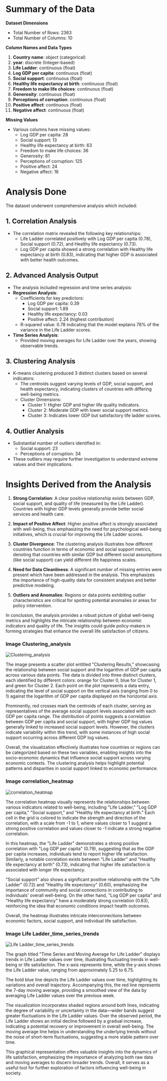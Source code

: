 # Summary of the Data

**Dataset Dimensions**
- Total Number of Rows: 2363
- Total Number of Columns: 10

**Column Names and Data Types**
1. **Country name**: object (categorical)
2. **year**: discrete (Integer-based)
3. **Life Ladder**: continuous (float)
4. **Log GDP per capita**: continuous (float)
5. **Social support**: continuous (float)
6. **Healthy life expectancy at birth**: continuous (float)
7. **Freedom to make life choices**: continuous (float)
8. **Generosity**: continuous (float)
9. **Perceptions of corruption**: continuous (float)
10. **Positive affect**: continuous (float)
11. **Negative affect**: continuous (float)

**Missing Values**
- Various columns have missing values: 
   - Log GDP per capita: 28
   - Social support: 13
   - Healthy life expectancy at birth: 63
   - Freedom to make life choices: 36
   - Generosity: 81
   - Perceptions of corruption: 125
   - Positive affect: 24
   - Negative affect: 16

# Analysis Done

The dataset underwent comprehensive analysis which included:

## 1. **Correlation Analysis**
   - The correlation matrix revealed the following key relationships:
     - Life Ladder correlated positively with Log GDP per capita (0.78), Social support (0.72), and Healthy life expectancy (0.73).
     - Log GDP per capita showed a strong correlation with Healthy life expectancy at birth (0.83), indicating that higher GDP is associated with better health outcomes.

## 2. **Advanced Analysis Output**
   - The analysis included regression and time series analysis:
   - **Regression Analysis**:
     - Coefficients for key predictors:
       - Log GDP per capita: 0.39
       - Social support: 1.89
       - Healthy life expectancy: 0.03
       - Positive affect: 2.24 (highest contribution)
     - R-squared value: 0.78 indicating that the model explains 78% of the variance in the Life Ladder scores.
   - **Time Series Analysis**:
     - Provided moving averages for Life Ladder over the years, showing observable trends.

## 3. **Clustering Analysis**
   - K-means clustering produced 3 distinct clusters based on several indicators:
     - The centroids suggest varying levels of GDP, social support, and health expectancy, indicating clusters of countries with differing well-being metrics.
     - Cluster Dimensions:
       - Cluster 1: Higher GDP and higher life quality indicators.
       - Cluster 2: Moderate GDP with lower social support metrics.
       - Cluster 3: Indicates lower GDP but satisfactory life ladder scores.

## 4. **Outlier Analysis**
   - Substantial number of outliers identified in:
     - Social support: 23
     - Perceptions of corruption: 34
   - These outliers may require further investigation to understand extreme values and their implications.

# Insights Derived from the Analysis

1. **Strong Correlation**: A clear positive relationship exists between GDP, social support, and quality of life (measured by the Life Ladder). Countries with higher GDP levels generally provide better social services and health care.

2. **Impact of Positive Affect**: Higher positive affect is strongly associated with well-being, thus emphasizing the need for psychological well-being initiatives, which is crucial for improving the Life Ladder scores.

3. **Cluster Divergence**: The clustering analysis illustrates how different countries function in terms of economic and social support metrics, denoting that countries with similar GDP but different social assumptions (like social support) can yield different life happiness scales.

4. **Need for Data Cleanliness**: A significant number of missing entries were present which have been addressed in the analysis. This emphasizes the importance of high-quality data for consistent analyses and better predictive modeling.

5. **Outliers and Anomalies**: Regions or data points exhibiting outlier characteristics are critical for spotting potential anomalies or areas for policy intervention.

In conclusion, the analysis provides a robust picture of global well-being metrics and highlights the intricate relationship between economic indicators and quality of life. The insights could guide policy-makers in forming strategies that enhance the overall life satisfaction of citizens.


### Image Clustering_analysis
![Clustering_analysis](Clustering_analysis.png)

The image presents a scatter plot entitled "Clustering Results," showcasing the relationship between social support and the logarithm of GDP per capita across various data points. The data is divided into three distinct clusters, each identified by different colors: orange for Cluster 0, blue for Cluster 1, and green for Cluster 2. Each point on the plot represents a data entry, indicating the level of social support on the vertical axis (ranging from 0 to 1) against the logarithm of GDP per capita displayed on the horizontal axis.

Prominently, red crosses mark the centroids of each cluster, serving as representatives of the average social support levels associated with each GDP per capita range. The distribution of points suggests a correlation between GDP per capita and social support, with higher GDP log values generally linked to increased social support levels. However, the clusters indicate variability within this trend, with some instances of high social support occurring across different GDP log values.

Overall, the visualization effectively illustrates how countries or regions can be categorized based on these two variables, enabling insights into the socio-economic dynamics that influence social support across varying economic contexts. The clustering analysis helps highlight potential patterns and disparities in social support linked to economic performance.

### Image correlation_heatmap
![correlation_heatmap](correlation_heatmap.png)

The correlation heatmap visually represents the relationships between various indicators related to well-being, including "Life Ladder," "Log GDP per capita," "Social support," and "Healthy life expectancy at birth." Each cell in the grid is colored to indicate the strength and direction of the correlation, with a scale from -1 to 1, where values closer to 1 suggest a strong positive correlation and values closer to -1 indicate a strong negative correlation.

In this heatmap, the "Life Ladder" demonstrates a strong positive correlation with "Log GDP per capita" (0.79), suggesting that as the GDP per capita increases, individuals tend to report higher life satisfaction. Similarly, a notable correlation exists between "Life Ladder" and "Healthy life expectancy at birth" (0.73), indicating that higher life satisfaction is associated with longer life expectancy.

"Social support" also shows a significant positive relationship with the "Life Ladder" (0.72) and "Healthy life expectancy" (0.60), emphasizing the importance of community and social connections in contributing to individuals' overall well-being. On the other hand, "Log GDP per capita" and "Healthy life expectancy" have a moderately strong correlation (0.83), reinforcing the idea that economic conditions impact health outcomes. 

Overall, the heatmap illustrates intricate interconnections between economic factors, social support, and individual life satisfaction.

### Image Life Ladder_time_series_trends
![Life Ladder_time_series_trends](Life_Ladder_time_series_trends.png)

The graph titled "Time Series and Moving Average for Life Ladder" displays trends in Life Ladder values over time, illustrating fluctuating trends in well-being or life satisfaction. The x-axis represents time, while the y-axis shows the Life Ladder value, ranging from approximately 5.25 to 6.75. 

The bold blue line depicts the Life Ladder values over time, highlighting its variations and overall trajectory. Accompanying this, the red line represents the 7-day moving average, providing a smoothed view of the data by averaging Life Ladder values over the previous week.

The visualization incorporates shaded regions around both lines, indicating the degree of variability or uncertainty in the data—wider bands suggest greater fluctuations in the Life Ladder values. Over the observed period, the Life Ladder shows an initial decline followed by a gradual increase, indicating a potential recovery or improvement in overall well-being. The moving average line helps in understanding the underlying trends without the noise of short-term fluctuations, suggesting a more stable pattern over time.

This graphical representation offers valuable insights into the dynamics of life satisfaction, emphasizing the importance of analyzing both raw data and moving averages to discern broader trends. Overall, it serves as a useful tool for further exploration of factors influencing well-being in society.
